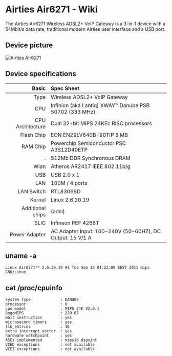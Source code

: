 Airties Air6271 - Wiki
=========================================

The Airties Air6271 Wireless ADSL2+ VoIP Gateway is a 3-in-1 device with a 54Mbit/s data rate, traditional modern Airties user interface and a USB port.

## Device picture

![Airties Air6271](https://teknodestek.com.tr/wp-content/uploads/2017/03/1-30.jpg)

## Device specifications

Basic   | Spec Sheet
-------:|:-------------------------
Type    | Wireless ADSL2+ VoIP Gateway
CPU     | Infinion (aka Lantiq) XWAY™ Danube PSB 50702 (333 MHz)
CPU Architecture | Dual 32-bit MIPS 24KEc RISC processors
Flash Chip   | EON EN29LV640B-90TIP 8 MB
RAM Chip  |  Powerchip Semiconductor PSC A3S12D40ETP
. | 512Mb DDR Synchronous DRAM
Wlan    | Atheros AR2417 IEEE 802.11b/g
USB     | USB 2.0 x 1
LAN     | 100M / 4 ports
LAN Switch  | RTL8306SD
Kernel  | Linux 2.6.20.19
Additional chips | (adsl)
SLIC | Infineon PEF 4268T
Power Adapter | AC Adapter Input: 100-240V (50-60HZ), DC Output: 15 V/1 A

## uname -a
```
Linux Air6271** 2.6.20.19 #1 Tue Sep 13 01:22:00 EEST 2011 mips GNU/Linux
```

## cat /proc/cpuinfo
```
system type             : DANUBE
processor               : 0
cpu model               : MIPS 24K V2.0.1
BogoMIPS                : 220.67
wait instruction        : yes
microsecond timers      : yes
tlb_entries             : 16
extra interrupt vector  : yes
hardware watchpoint     : yes
ASEs implemented        : mips16 dspvint
VCED exceptions         : not available
VCEI exceptions         : not available
```
